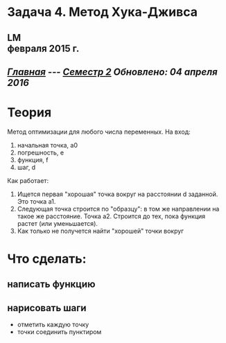 # Задача 4. Метод Хука-Дживса
LM  
 февраля 2015 г.  
----------------------
*[Главная](http://leonovmx.github.io/info/index.html) --- [Семестр 2](./index/html)*
*Обновлено: 04 апреля 2016*
----------------------

# Теория

Метод оптимизации для любого числа переменных.
На вход:

1) начальная точка, a0
2) погрешность, e
3) функция, f
4) шаг, d

Как работает:

1) Ищется первая "хорошая" точка вокруг на расстоянии d заданной. Это точка a1.
2) Следующая точка строится по "образцу": в том же направлении на такое же расстояние. Точка a2. Строится до тех, пока функция растет (или уменьшается).
3) Как только не получется найти "хорошей" точки вокруг 

# Что сделать:
## написать функцию


## нарисовать шаги

 - отметить каждую точку
 - точки соединить пунктиром

